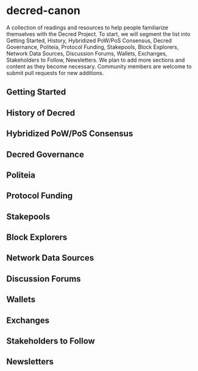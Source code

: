 # decred-canon
A collection of readings and resources to help people familiarize themselves with the Decred Project. To start, we will segment the list into Getting Started, History, Hybridized PoW/PoS Consensus, Decred Governance, Politeia, Protocol Funding, Stakepools, Block Explorers, Network Data Sources, Discussion Forums, Wallets, Exchanges, Stakeholders to Follow, Newsletters. We plan to add more sections and content as they become necessary. Community members are welcome to submit pull requests for new additions. 

## Getting Started
## History of Decred
## Hybridized PoW/PoS Consensus
## Decred Governance
## Politeia
## Protocol Funding
## Stakepools
## Block Explorers
## Network Data Sources
## Discussion Forums
## Wallets
## Exchanges
## Stakeholders to Follow
## Newsletters
